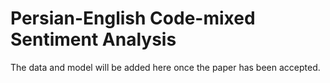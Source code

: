 # Persian-English Code-mixed Sentiment Analysis

The data and model will be added here once the paper has been accepted. 
